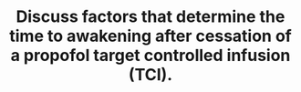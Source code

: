 ---
title: "Discuss factors that determine the time to awakening after cessation of a propofol target controlled infusion (TCI)."
entityType: SAQ
exam: PEX
college: ANZCA
year: 2021
sitting: B
question: 15
passRate: 32
EC_expectedDomains:
- "an explanation of awakening"
- "discussion of propofol clearance and intercompartmental distribution (in the setting of an infusion)"
- "the effects of infusion duration"
- "pharmacodynamic factors affecting time to wake"
EC_extraCredit:
- "Better answers explained awakening in terms of effect site propofol concentrations."
- "A detailed discussion of propofol clearance and intercompartmental distribution was expected."
- "Few candidates explained that (unless severe) hepatic dysfunction does not significantly affect propofol clearance."
- "Higher scoring candidates discussed compartmental redistribution after ceasing a short propofol infusion vs a longer duration infusion."
- "More complete answers defined and discussed the context sensitive half time of propofol and also decrement times as another measure associated with awakening time."
- "Age, interindividual variation, and administration of other drugs (with detail and discussion about how and why they alter awakening) also scored marks."
EC_errorsCommon:
- "listing formulae and pharmacokinetic data without linking them to the question."
- "illegible writing."
- "confusion regarding intercompartmental redistribution after stopping the infusion."
- "complex and lengthy descriptions of different infusion models (Marsh/Schnider) did not gain a proportionate number of marks."
---